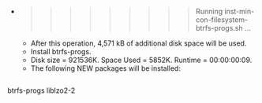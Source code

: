 * >>>>>>>>> Running inst-min-con-filesystem-btrfs-progs.sh ...
  * After this operation, 4,571 kB of additional disk space will be used.
  * Install btrfs-progs.
  * Disk size = 921536K. Space Used = 5852K. Runtime = 00:00:00:09.
  * The following NEW packages will be installed:
  ```bash
btrfs-progs liblzo2-2
  ```
